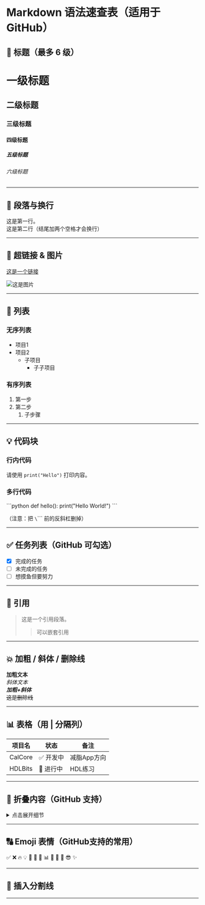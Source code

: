 # Markdown 语法速查表（适用于 GitHub）

## 📝 标题（最多 6 级）
# 一级标题
## 二级标题
### 三级标题
#### 四级标题
##### 五级标题
###### 六级标题

---

## 📄 段落与换行
这是第一行。  
这是第二行（结尾加两个空格才会换行）  

---

## 🔗 超链接 & 图片
[这是一个链接](https://github.com)

![这是图片](https://github.githubassets.com/images/modules/logos_page/GitHub-Mark.png)

---

## 🔢 列表

### 无序列表
- 项目1
- 项目2
  - 子项目
    - 子子项目

### 有序列表
1. 第一步
2. 第二步
   1. 子步骤

---

## 💡 代码块

### 行内代码
请使用 `print("Hello")` 打印内容。

### 多行代码
\`\`\`python
def hello():
    print("Hello World!")
\`\`\`

（注意：把 `\`\`\`` 前的反斜杠删掉）

---

## ✅ 任务列表（GitHub 可勾选）
- [x] 完成的任务
- [ ] 未完成的任务
- [ ] 想摸鱼但要努力

---

## 📌 引用
> 这是一个引用段落。
>> 可以嵌套引用

---

## 💥 加粗 / 斜体 / 删除线
**加粗文本**  
*斜体文本*  
***加粗+斜体***  
~~这是删除线~~

---

## 📊 表格（用 | 分隔列）
| 项目名 | 状态     | 备注       |
|--------|----------|------------|
| CalCore | ✅ 开发中 | 减脂App方向 |
| HDLBits | 🔄 进行中 | HDL练习     |

---

## 🧠 折叠内容（GitHub 支持）
<details>
  <summary>点击展开细节</summary>

  这里是隐藏的内容。可以写总结、代码、附录等。

</details>

---

## 🔠 Emoji 表情（GitHub支持的常用）
✅ ❌ 🔥 💡 📝 📌 🧠 📊 🧪 🚀 🎯 😎 ✨

---

## 📎 插入分割线
---
